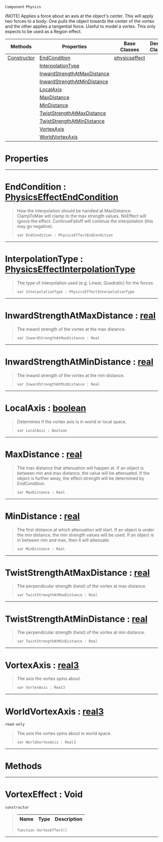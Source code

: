 `Component` `Physics`



(NOTE) Applies a force about an axis at the object's center. This will apply two forces to a body: One pulls the object towards the center of the vortex and the other applies a tangential force. Useful to model a vortex. This only expects to be used as a Region effect.

|Methods|Properties|Base Classes|Derived Classes|
|---|---|---|---|
|[ Constructor](https://github.com/ZilchEngine/ZilchDocs/blob/master/code_reference/class_reference/vortexeffect.md#vortexeffect-void)|[ EndCondition](https://github.com/ZilchEngine/ZilchDocs/blob/master/code_reference/class_reference/vortexeffect.md#endcondition-zilch-engine)|[physicseffect](https://github.com/ZilchEngine/ZilchDocs/blob/master/code_reference/class_reference/physicseffect.md)| |
| |[ InterpolationType](https://github.com/ZilchEngine/ZilchDocs/blob/master/code_reference/class_reference/vortexeffect.md#interpolationtype-zilch-e)| | |
| |[ InwardStrengthAtMaxDistance](https://github.com/ZilchEngine/ZilchDocs/blob/master/code_reference/class_reference/vortexeffect.md#inwardstrengthatmaxdista)| | |
| |[ InwardStrengthAtMinDistance](https://github.com/ZilchEngine/ZilchDocs/blob/master/code_reference/class_reference/vortexeffect.md#inwardstrengthatmindista)| | |
| |[ LocalAxis](https://github.com/ZilchEngine/ZilchDocs/blob/master/code_reference/class_reference/vortexeffect.md#localaxis-zilch-engine-do)| | |
| |[ MaxDistance](https://github.com/ZilchEngine/ZilchDocs/blob/master/code_reference/class_reference/vortexeffect.md#maxdistance-zilch-engine)| | |
| |[ MinDistance](https://github.com/ZilchEngine/ZilchDocs/blob/master/code_reference/class_reference/vortexeffect.md#mindistance-zilch-engine)| | |
| |[ TwistStrengthAtMaxDistance](https://github.com/ZilchEngine/ZilchDocs/blob/master/code_reference/class_reference/vortexeffect.md#twiststrengthatmaxdistan)| | |
| |[ TwistStrengthAtMinDistance](https://github.com/ZilchEngine/ZilchDocs/blob/master/code_reference/class_reference/vortexeffect.md#twiststrengthatmindistan)| | |
| |[ VortexAxis](https://github.com/ZilchEngine/ZilchDocs/blob/master/code_reference/class_reference/vortexeffect.md#vortexaxis-zilch-engine-d)| | |
| |[ WorldVortexAxis](https://github.com/ZilchEngine/ZilchDocs/blob/master/code_reference/class_reference/vortexeffect.md#worldvortexaxis-zilch-eng)| | |


 #  Properties


---  
 #  EndCondition : [PhysicsEffectEndCondition](https://github.com/ZilchEngine/ZilchDocs/blob/master/code_reference/enum_reference.md#physicseffectendcondition)

> How the interpolation should be handled at MaxDistance. ClampToMax will clamp to the max strength values. NoEffect will ignore the effect. ContinueFalloff will continue the interpolation (this may go negative).
> ``` lang=cpp, name=Nada
> var EndCondition : PhysicsEffectEndCondition


---  
 #  InterpolationType : [PhysicsEffectInterpolationType](https://github.com/ZilchEngine/ZilchDocs/blob/master/code_reference/enum_reference.md#physicseffectinterpolationtype)

> The type of interpolation used (e.g. Linear, Quadratic) for the forces.
> ``` lang=cpp, name=Nada
> var InterpolationType : PhysicsEffectInterpolationType


---  
 #  InwardStrengthAtMaxDistance : [real](https://github.com/ZilchEngine/ZilchDocs/blob/master/code_reference/nada_base_types/real.md)

> The inward strength of the vortex at the max distance.
> ``` lang=cpp, name=Nada
> var InwardStrengthAtMaxDistance : Real


---  
 #  InwardStrengthAtMinDistance : [real](https://github.com/ZilchEngine/ZilchDocs/blob/master/code_reference/nada_base_types/real.md)

> The inward strength of the vortex at the min distance.
> ``` lang=cpp, name=Nada
> var InwardStrengthAtMinDistance : Real


---  
 #  LocalAxis : [boolean](https://github.com/ZilchEngine/ZilchDocs/blob/master/code_reference/nada_base_types/boolean.md)

> Determines if the vortex axis is in world or local space.
> ``` lang=cpp, name=Nada
> var LocalAxis : Boolean


---  
 #  MaxDistance : [real](https://github.com/ZilchEngine/ZilchDocs/blob/master/code_reference/nada_base_types/real.md)

> The max distance that attenuation will happen at. If an object is between min and max distance, the value will be attenuated. If the object is further away, the effect strength will be determined by EndCondition.
> ``` lang=cpp, name=Nada
> var MaxDistance : Real


---  
 #  MinDistance : [real](https://github.com/ZilchEngine/ZilchDocs/blob/master/code_reference/nada_base_types/real.md)

> The first distance at which attenuation will start. If an object is under the min distance, the min strength values will be used. If an object is in between min and max, then it will attenuate.
> ``` lang=cpp, name=Nada
> var MinDistance : Real


---  
 #  TwistStrengthAtMaxDistance : [real](https://github.com/ZilchEngine/ZilchDocs/blob/master/code_reference/nada_base_types/real.md)

> The perpendicular strength (twist) of the vortex at max distance.
> ``` lang=cpp, name=Nada
> var TwistStrengthAtMaxDistance : Real


---  
 #  TwistStrengthAtMinDistance : [real](https://github.com/ZilchEngine/ZilchDocs/blob/master/code_reference/nada_base_types/real.md)

> The perpendicular strength (twist) of the vortex at min distance.
> ``` lang=cpp, name=Nada
> var TwistStrengthAtMinDistance : Real


---  
 #  VortexAxis : [real3](https://github.com/ZilchEngine/ZilchDocs/blob/master/code_reference/nada_base_types/real3.md)

> The axis the vortex spins about.
> ``` lang=cpp, name=Nada
> var VortexAxis : Real3


---  
 #  WorldVortexAxis : [real3](https://github.com/ZilchEngine/ZilchDocs/blob/master/code_reference/nada_base_types/real3.md)

 `read-only`

> The axis the vortex spins about in world space.
> ``` lang=cpp, name=Nada
> var WorldVortexAxis : Real3


---  
 #  Methods


---  
 #  VortexEffect : Void

 `constructor`

> 
> |Name|Type|Description|
> |---|---|---|
> ``` lang=cpp, name=Nada
> function VortexEffect()
> ``` 


---  
 

 
